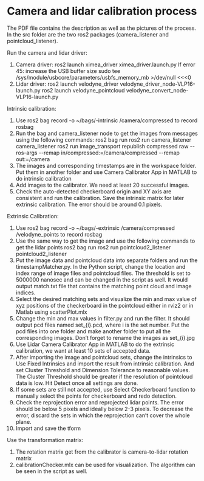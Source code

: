 # Camera and lidar calibration process
The PDF file contains the description as well as the pictures of the process. In the src folder are the two ros2 packages (camera_listener and pointcloud_listener).

Run the camera and lidar driver:
1. Camera driver: ros2 launch ximea_driver ximea_driver.launch.py
If error 45: increase the USB buffer size 
sudo tee /sys/module/usbcore/parameters/usbfs_memory_mb >/dev/null <<<0
2. Lidar driver:
ros2 launch velodyne_driver velodyne_driver_node-VLP16-launch.py
ros2 launch velodyne_pointcloud velodyne_convert_node-VLP16-launch.py

Intrinsic calibration:
1. Use ros2 bag record -o ~/bags/<year-month-day>-intrinsic /camera/compressed to record rosbag
2. Run the bag and camera_listener node to get the images from messages using the following commands:
ros2 bag run <BagName>
ros2 run camera_listener camera_listener
ros2 run image_transport republish compressed raw --ros-args --remap in/compressed:=/camera/compressed --remap out:=/camera
3. The images and corresponding timestamps are in the workspace folder. Put them in another folder and use Camera Calibrator App in MATLAB to do intrinsic calibration
4. Add images to the calibrator. We need at least 20 successful images.
5. Check the auto-detected checkerboard origin and XY axis are consistent and run the calibration. Save the intrinsic matrix for later extrinsic calibration. The error should be around 0.1 pixels.
  
Extrinsic Calibration:
1. Use ros2 bag record -o ~/bags/<year-month-day>-extrinsic /camera/compressed /velodyne_points to record rosbag
2. Use the same way to get the image and use the following commands to get the lidar points
ros2 bag run <BagName>
ros2 run pointcloud2_listener pointcloud2_listener
3. Put the image data and pointcloud data into separate folders and run the timestampMatcher.py. In the Python script, change the location and index range of image files and pointcloud files. 
  The threshold is set to 5000000 nanosec and can be changed in the script as well. It would output match.txt file that contains the matching point cloud and image indices.
4. Select the desired matching sets and visualize the min and max value of xyz positions of the checkerboard in the pointcloud either in rviz2 or in Matlab using scatterPlot.mlx
5. Change the min and max values in filter.py and run the filter. It should output pcd files named set_{i}.pcd, where i is the set number. Put the pcd files into one folder and make another folder to put all the corresponding images. Don’t forget to rename the images as set_{i}.jpg
6. Use Lidar Camera Calibrator App in MATLAB to do the extrinsic calibration, we want at least 10 sets of accepted data.
7. After importing the image and pointcloud sets, change the intrinsics to Use Fixed Intrinsics and import the result from intrinsic calibration. And set Cluster Threshold and Dimension Tolerance to reasonable values. 
  The Cluster Threshold should be greater if the resolution of pointcloud data is low. Hit Detect once all settings are done.
8. If some sets are still not accepted, use Select Checkerboard function to manually select the points for checkerboard and redo detection.
9. Check the reprojection error and reprojected lidar points. The error should be below 5 pixels and ideally below 2-3 pixels. To decrease the error, discard the sets in which the reprojection can’t cover the whole plane.
10. Import and save the tform
  
Use the transformation matrix:
1. The rotation matrix get from the calibrator is camera-to-lidar rotation matrix
2. calibrationChecker.mlx can be used for visualization. The algorithm can be seen in the script as well.
